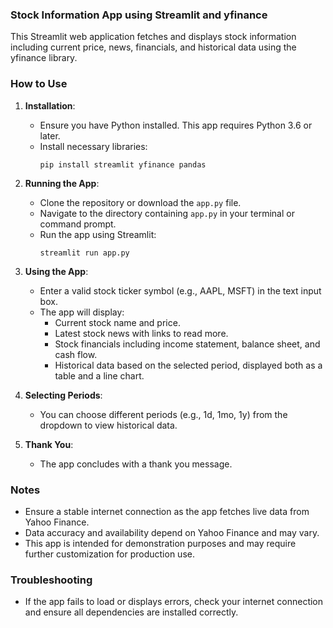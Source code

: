 ### Stock Information App using Streamlit and yfinance

This Streamlit web application fetches and displays stock information including current price, news, financials, and historical data using the yfinance library.

### How to Use

1. **Installation**:
   - Ensure you have Python installed. This app requires Python 3.6 or later.
   - Install necessary libraries:
     ```
     pip install streamlit yfinance pandas
     ```

2. **Running the App**:
   - Clone the repository or download the `app.py` file.
   - Navigate to the directory containing `app.py` in your terminal or command prompt.
   - Run the app using Streamlit:
     ```
     streamlit run app.py
     ```

3. **Using the App**:
   - Enter a valid stock ticker symbol (e.g., AAPL, MSFT) in the text input box.
   - The app will display:
     - Current stock name and price.
     - Latest stock news with links to read more.
     - Stock financials including income statement, balance sheet, and cash flow.
     - Historical data based on the selected period, displayed both as a table and a line chart.

4. **Selecting Periods**:
   - You can choose different periods (e.g., 1d, 1mo, 1y) from the dropdown to view historical data.

5. **Thank You**:
   - The app concludes with a thank you message.

### Notes

- Ensure a stable internet connection as the app fetches live data from Yahoo Finance.
- Data accuracy and availability depend on Yahoo Finance and may vary.
- This app is intended for demonstration purposes and may require further customization for production use.

### Troubleshooting

- If the app fails to load or displays errors, check your internet connection and ensure all dependencies are installed correctly.

